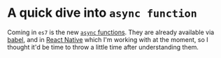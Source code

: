 # A quick dive into `async function`

Coming in `es7` is the new [`async` functions](https://github.com/tc39/ecmascript-asyncawait). They
are already available via [babel](http://babeljs.io), and in [React
Native](https://facebook.github.io/react-native/) which I'm working with at the moment, so I thought
it'd be time to throw a little time after understanding them.


